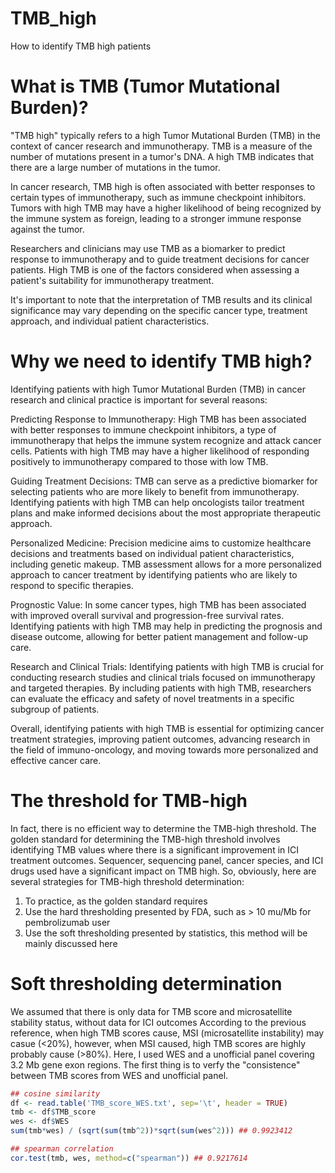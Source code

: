 # TMB_high
How to identify TMB high patients

# What is TMB (Tumor Mutational Burden)?
"TMB high" typically refers to a high Tumor Mutational Burden (TMB) in the context of cancer research and immunotherapy. TMB is a measure of the number of mutations present in a tumor's DNA. A high TMB indicates that there are a large number of mutations in the tumor.

In cancer research, TMB high is often associated with better responses to certain types of immunotherapy, such as immune checkpoint inhibitors. Tumors with high TMB may have a higher likelihood of being recognized by the immune system as foreign, leading to a stronger immune response against the tumor.

Researchers and clinicians may use TMB as a biomarker to predict response to immunotherapy and to guide treatment decisions for cancer patients. High TMB is one of the factors considered when assessing a patient's suitability for immunotherapy treatment.

It's important to note that the interpretation of TMB results and its clinical significance may vary depending on the specific cancer type, treatment approach, and individual patient characteristics.

# Why we need to identify TMB high?
Identifying patients with high Tumor Mutational Burden (TMB) in cancer research and clinical practice is important for several reasons:

Predicting Response to Immunotherapy: High TMB has been associated with better responses to immune checkpoint inhibitors, a type of immunotherapy that helps the immune system recognize and attack cancer cells. Patients with high TMB may have a higher likelihood of responding positively to immunotherapy compared to those with low TMB.

Guiding Treatment Decisions: TMB can serve as a predictive biomarker for selecting patients who are more likely to benefit from immunotherapy. Identifying patients with high TMB can help oncologists tailor treatment plans and make informed decisions about the most appropriate therapeutic approach.

Personalized Medicine: Precision medicine aims to customize healthcare decisions and treatments based on individual patient characteristics, including genetic makeup. TMB assessment allows for a more personalized approach to cancer treatment by identifying patients who are likely to respond to specific therapies.

Prognostic Value: In some cancer types, high TMB has been associated with improved overall survival and progression-free survival rates. Identifying patients with high TMB may help in predicting the prognosis and disease outcome, allowing for better patient management and follow-up care.

Research and Clinical Trials: Identifying patients with high TMB is crucial for conducting research studies and clinical trials focused on immunotherapy and targeted therapies. By including patients with high TMB, researchers can evaluate the efficacy and safety of novel treatments in a specific subgroup of patients.

Overall, identifying patients with high TMB is essential for optimizing cancer treatment strategies, improving patient outcomes, advancing research in the field of immuno-oncology, and moving towards more personalized and effective cancer care.

# The threshold for TMB-high
In fact, there is no efficient way to determine the TMB-high threshold. The golden standard for determining the TMB-high threshold involves identifying TMB values where there is a significant improvement in ICI treatment outcomes. Sequencer, sequencing panel, cancer species, and ICI drugs used have a significant impact on TMB high.
So, obviously, here are several strategies for TMB-high threshold determination:
1. To practice, as the golden standard requires
2. Use the hard thresholding presented by FDA, such as > 10 mu/Mb for pembrolizumab user
3. Use the soft thresholding presented by statistics, this method will be mainly discussed here

# Soft thresholding determination
We assumed that there is only data for TMB score and microsatellite stability status, without data for ICI outcomes
According to the previous reference, when high TMB scores cause, MSI (microsatellite instability) may casue (<20%), however, when MSI caused, high TMB scores are highly probably cause (>80%).
Here, I used WES and a unofficial panel covering 3.2 Mb gene exon regions. The first thing is to verfy the "consistence" between TMB scores from WES and unofficial panel.
```R
## cosine similarity
df <- read.table('TMB_score_WES.txt', sep='\t', header = TRUE)
tmb <- df$TMB_score
wes <- df$WES
sum(tmb*wes) / (sqrt(sum(tmb^2))*sqrt(sum(wes^2))) ## 0.9923412

## spearman correlation
cor.test(tmb, wes, method=c("spearman")) ## 0.9217614 
```
